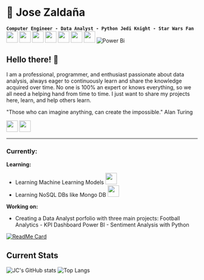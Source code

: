 <link rel="stylesheet" type='text/css' href="https://cdn.jsdelivr.net/gh/devicons/devicon@latest/devicon.min.css" />
          
<!--
**jzaldana-server84/jzaldana-server84** is a ✨ _special_ ✨ repository because its `README.md` (this file) appears on your GitHub profile.

Here are some ideas to get you started:

- 🔭 I’m currently working on ...
- 🌱 I’m currently learning ...
- 👯 I’m looking to collaborate on ...
- 🤔 I’m looking for help with ...
- 💬 Ask me about ...
- 📫 How to reach me: ...
- 😄 Pronouns: ...
- ⚡ Fun fact: ...
-->

# 🤖 Jose Zaldaña
**` Computer Engineer - Data Analyst - Python Jedi Knight - Star Wars Fan `**
<br>
<img height=30px width=30px src="https://cdn.jsdelivr.net/gh/devicons/devicon@latest/icons/python/python-original.svg" />
<img height=30px width=30px src="https://cdn.jsdelivr.net/gh/devicons/devicon@latest/icons/azuresqldatabase/azuresqldatabase-original.svg" />
<img height=30px width=30px src="https://cdn.jsdelivr.net/gh/devicons/devicon@latest/icons/microsoftsqlserver/microsoftsqlserver-original.svg" />
<img height=30px width=30px src="https://cdn.jsdelivr.net/gh/devicons/devicon@latest/icons/postgresql/postgresql-original.svg" />
<img height=30px width=30px src="https://cdn.jsdelivr.net/gh/devicons/devicon@latest/icons/html5/html5-original.svg" />
<img height=30px width=30px src="https://cdn.jsdelivr.net/gh/devicons/devicon@latest/icons/javascript/javascript-original.svg" />
<img height=30px width=30px src="https://cdn.jsdelivr.net/gh/devicons/devicon@latest/icons/ubuntu/ubuntu-original.svg" />
![Power Bi](https://img.shields.io/badge/power_bi-F2C811?style=for-the-badge&logo=powerbi&logoColor=black)


<!-- <img height=30px width=30px src="https://cdn.jsdelivr.net/gh/devicons/devicon@latest/icons/r/r-original.svg" /> -->
          
## Hello there! 👋

I am a professional, programmer, and enthusiast passionate about data analysis, always eager to continuously learn and share the knowledge acquired over time. No one is 100% an expert or knows everything, so we all need a helping hand from time to time. I just want to share my projects here, learn, and help others learn.

"Those who can imagine anything, can create the impossible." Alan Turing


<i>
<img height=30px width=30px  src="https://cdn.jsdelivr.net/gh/devicons/devicon@latest/icons/twitter/twitter-original.svg" />
<a href="https://www.linkedin.com/in/jzaldanav" target="_blank"><img height=30px width=30px src="https://cdn.jsdelivr.net/gh/devicons/devicon@latest/icons/linkedin/linkedin-original.svg" /></a>
</i>
<hr>

### Currently:

<strong>Learning:</strong>
- Learning Machine Learning Models <img height=30px width=30px src="https://cdn.jsdelivr.net/gh/devicons/devicon@latest/icons/scikitlearn/scikitlearn-original.svg" />
- Learning NoSQL DBs like Mongo DB <img height=30px width=30px src="https://cdn.jsdelivr.net/gh/devicons/devicon@latest/icons/mongodb/mongodb-original-wordmark.svg" />

<strong>Working on:</strong>

- Creating a Data Analyst porfolio with three main projects: Football Analytics - KPI Dashboard Power BI -  Sentiment Analysis with Python

[![ReadMe Card](https://github-readme-stats.vercel.app/api/pin/?username=jzaldana-server84&repo=DataAnalysisPortfolio)](https://github.com/jzaldana-server84/DataAnalysisPortfolio)

## Current Stats

![JC's GitHub stats](https://github-readme-stats.vercel.app/api?username=jzaldana-server84&show_icons=true&theme=radical) 
![Top Langs](https://github-readme-stats.vercel.app/api/top-langs/?username=jzaldana-server84&hide_progress=false&layout=compact)


          
          
          
